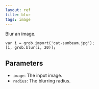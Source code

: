 ```yaml
---
layout: ref
title: blur
tags: image
---
```

Blur an image.

    var i = grob.import('cat-sunbeam.jpg');
    [i, grob.blur(i, 20)];

## Parameters
- `image`: The input image.
- `radius`: The blurring radius.
